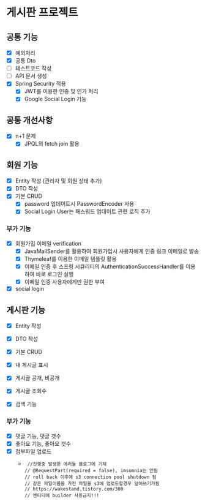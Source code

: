 # 게시판 프로젝트

## 공통 기능
- [x] 예외처리
- [x] 공통 Dto
- [ ] 테스트코드 작성
- [ ] API 문서 생성
- [x] Spring Security 적용
  - [x] JWT를 이용한 인증 및 인가 처리
  - [x] Google Social Login 기능 

## 공통 개선사항
- [x] n+1 문제
  - [x] JPQL의 fetch join 활용

## 회원 기능
- [x] Entity 작성
  (관리자 및 회원 상태 추가)
- [x] DTO 작성
- [x] 기본 CRUD
  - [x] password 업데이트시 PasswordEncoder 사용
  - [x] Social Login User는 패스워드 업데이트 관련 로직 추가

### 부가 기능
- [x] 회원가입 이메일 verification
  - [x] JavaMailSender를 활용하여 회원가입시 사용자에게 인증 링크 이메일로 발송  
  - [x] Thymeleaf를 이용한 이메일 템플릿 활용
  - [x] 이메일 인증 후 스프링 시큐리티의 AuthenticationSuccessHandler를 이용하여 바로 로그인 실행
  - [x] 이메일 인증 사용자에게만 권한 부여
- [x] social login

## 게시판 기능
- [x] Entity 작성
- [x] DTO 작성
- [x] 기본 CRUD
- [x] 내 게시글 표시
- [x] 게시글 공개, 비공개
- [x] 게시글 조회수
- [x] 검색 기능


### 부가 기능
- [x] 댓글 기능, 댓글 갯수
- [x] 좋아요 기능, 좋아요 갯수
- [x] 첨부파일 업로드
  -      //진행중 발생한 에러들 블로그에 기제
        // @RequestPart(required = false), imsomnia는 안됨
        // roll back 이후에 s3 connection pool shutdown 됨
        // 같은 파일이름을 가진 파일을 s3에 업로드할경우 덮어쓰기가됨
        // https://wakestand.tistory.com/300
        // 엔티티에 builder 사용금지!!!

